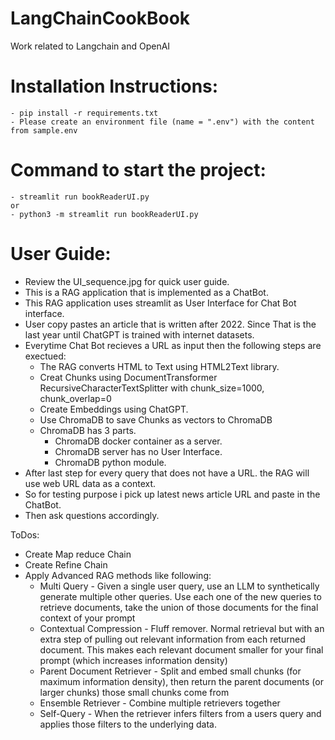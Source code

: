 # LangChainCookBook
Work related to Langchain and OpenAI




# Installation Instructions:
    - pip install -r requirements.txt
    - Please create an environment file (name = ".env") with the content from sample.env
# Command to start the project:

    - streamlit run bookReaderUI.py
    or
    - python3 -m streamlit run bookReaderUI.py

# User Guide:
- Review the UI_sequence.jpg for quick user guide.
- This is a RAG application that is implemented as a ChatBot.
- This RAG application uses streamlit as User Interface for Chat Bot interface.
- User copy pastes an article that is written after 2022. Since That is the last year until ChatGPT is trained with internet datasets.
- Everytime Chat Bot recieves a URL as input then the following steps are exectued: 
    - The RAG converts HTML to Text using HTML2Text library.
    - Creat Chunks using DocumentTransformer RecursiveCharacterTextSplitter with chunk_size=1000, chunk_overlap=0
    - Create Embeddings using ChatGPT. 
    - Use ChromaDB to save Chunks as vectors to ChromaDB
    - ChromaDB has 3 parts.
        - ChromaDB docker container as a server.
        - ChromaDB server has no User Interface.
        - ChromaDB python module.
- After last step for every query that does not have a URL. the RAG will use web URL data as a context.
- So for testing purpose i pick up latest news article URL and paste in the ChatBot. 
- Then ask questions accordingly. 

ToDos:
- Create Map reduce Chain		
- Create Refine Chain		
- Apply Advanced RAG methods like following:
    - Multi Query - Given a single user query, use an LLM to synthetically generate multiple other queries. Use each one of the new queries to retrieve documents, take the union of those documents for the final context of your prompt
    - Contextual Compression - Fluff remover. Normal retrieval but with an extra step of pulling out relevant information from each returned document. This makes each relevant document smaller for your final prompt (which increases information density)
    - Parent Document Retriever - Split and embed small chunks (for maximum information density), then return the parent documents (or larger chunks) those small chunks come from
    - Ensemble Retriever - Combine multiple retrievers together
    - Self-Query - When the retriever infers filters from a users query and applies those filters to the underlying data.
